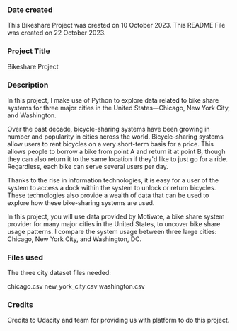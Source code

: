 ### Date created
This Bikeshare Project was created on 10 October 2023.
This README File was created on 22 October 2023.

### Project Title
Bikeshare Project

### Description
In this project, I make use of Python to explore data related to bike share systems for three major cities in the United States—Chicago, New York City, and Washington.

Over the past decade, bicycle-sharing systems have been growing in number and popularity in cities across the world. Bicycle-sharing systems allow users to rent bicycles on a very short-term basis for a price. This allows people to borrow a bike from point A and return it at point B, though they can also return it to the same location if they'd like to just go for a ride. Regardless, each bike can serve several users per day.

Thanks to the rise in information technologies, it is easy for a user of the system to access a dock within the system to unlock or return bicycles. These technologies also provide a wealth of data that can be used to explore how these bike-sharing systems are used.

In this project, you will use data provided by Motivate, a bike share system provider for many major cities in the United States, to uncover bike share usage patterns. I compare the system usage between three large cities: Chicago, New York City, and Washington, DC.

### Files used
The three city dataset files needed:

chicago.csv
new_york_city.csv
washington.csv

### Credits
Credits to Udacity and team for providing us with platform to do this project.

